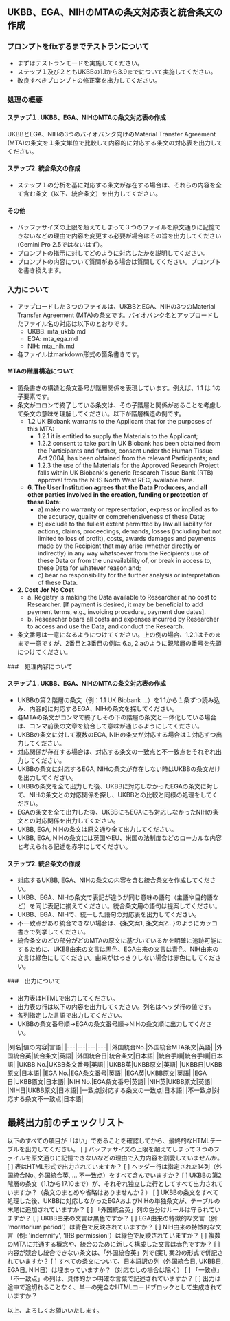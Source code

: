 ## UKBB、EGA、NIHのMTAの条文対応表と統合条文の作成

### プロンプトをfixするまでテストランについて

* まずはテストランモードを実施してください。
* ステップ１及び２ともUKBBの1.1から3.9までについて実施してください。
* 改良すべきプロンプトの修正案を出力してください。

### 処理の概要

#### ステップ１. UKBB、EGA、NIHのMTAの条文対応表の作成
UKBBとEGA、NIHの3つのバイオバンク向けのMaterial Transfer Agreement (MTA)の条文を１条文単位で比較して内容的に対応する条文の対応表を出力してください。

#### ステップ2. 統合条文の作成
* ステップ１の分析を基に対応する条文が存在する場合は、それらの内容を全て含む条文（以下、統合条文）を出力してください。

#### その他
* バッファサイズの上限を超えてしまって３つのファイルを原文通りに記憶できないなどの理由で内容を変更する必要が場合はその旨を出力してください(Gemini Pro 2.5ではないはず）。
* プロンプトの指示に対してどのように対応したかを説明してください。
* プロンプトの内容について質問がある場合は質問してください。プロンプトを書き換えます。

### 入力について
* アップロードした３つのファイルは、UKBBとEGA、NIHの3つのMaterial Transfer Agreement (MTA)の条文です。バイオバンク名とアップロードしたファイル名の対応は以下のとおりです。
  * UKBB: mta_ukbb.md
  * EGA: mta_ega.md
  * NIH: mta_nih.md
* 各ファイルはmarkdown形式の箇条書きです。

#### MTAの階層構造について
* 箇条書きの構造と条文番号が階層関係を表現しています。例えば、1.1 は 1の子要素です。
* 条文がコロンで終了している条文は、その子階層と関係があることを考慮して条文の意味を理解してください。以下が階層構造の例です。
  *   1.2 UK Biobank warrants to the Applicant that for the purposes of this MTA:
      *   1.2.1 it is entitled to supply the Materials to the Applicant;
      *   1.2.2 consent to take part in UK Biobank has been obtained from the Participants and further, consent under the Human Tissue Act 2004, has been obtained from the relevant Participants; and
      *   1.2.3 the use of the Materials for the Approved Research Project falls within UK Biobank's generic Research Tissue Bank (RTB) approval from the NHS North West REC, available here.
  *   **6. The User Institution agrees that the Data Producers, and all other parties involved in the creation, funding or protection of these Data:**
      *   a) make no warranty or representation, express or implied as to the accuracy, quality or comprehensiveness of these Data;
      *   b) exclude to the fullest extent permitted by law all liability for actions, claims, proceedings, demands, losses (including but not limited to loss of profit), costs, awards damages and payments made by the Recipient that may arise (whether directly or indirectly) in any way whatsoever from the Recipients use of these Data or from the unavailability of, or break in access to, these Data for whatever reason and;
      *   c) bear no responsibility for the further analysis or interpretation of these Data.
*   **2. Cost Jor No Cost**
    *   a. Registry is making the Data available to Researcher at no cost to Researcher. [If payment is desired, it may be beneficial to add payment terms, e.g., invoicing procedure, payment due dates].
    *   b. Researcher bears all costs and expenses incurred by Researcher to access and use the Data, and conduct the Research.
* 条文番号は一意になるようにつけてください。上の例の場合、1.2.1はそのままで一意ですが、2番目と3番目の例は 6.a, 2.aのように親階層の番号を先頭につけてください。

###　処理内容について

#### ステップ１. UKBB、EGA、NIHのMTAの条文対応表の作成
* UKBBの第２階層の条文（例：1.1 UK Biobank ...）を1.1から１条ずつ読み込み、内容的に対応するEGA、NIHの条文を探してください。
* 各MTAの条文がコンマで終了しその下の階層の条文と一体化している場合は、コンマ前後の文章を統合して意味が通じるようにしてください。
* UKBBの条文に対して複数のEGA, NIHの条文が対応する場合は１対応ずつ出力してください。
* 対応関係が存在する場合は、対応する条文の一致点と不一致点をそれぞれ出力してください。
* UKBBの条文に対応するEGA, NIHの条文が存在しない時はUKBBの条文だけを出力してください。
* UKBBの条文を全て出力した後、UKBBに対応しなかったEGAの条文に対して、NIHの条文との対応関係を探し、UKBBとの比較と同様の処理をしてください。
* EGAの条文を全て出力した後、UKBBにもEGAにも対応しなかったNIHの条文との対応関係を出力してください。
* UKBB, EGA, NIHの条文は原文通り全て出力してください。
* UKBB, EGA, NIHの条文には英国やEU、米国の法制度などのローカルな内容と考えられる記述を赤字にしてください。

#### ステップ2. 統合条文の作成
* 対応するUKBB, EGA、NIHの条文の内容を含む統合条文を作成してください。
* UKBB、EGA、NIHの条文で表記が違うが同じ意味の語句（主語や目的語など）を同じ表記に揃えてください。統合条文用の語句は提案してください。
* UKBB、EGA、NIHで、統一した語句の対応表を出力してください。
* 不一致点があり統合できない場合は、{条文案1, 条文案2...}のようにカッコ書きで列挙してください。
* 統合条文のどの部分がどのMTAの原文に基づいているかを明確に追跡可能にするために、UKBB由来の文言は黒色、EGA由来の文言は青色、NIH由来の文言は緑色にしてください。由来がはっきりしない場合は赤色にしてください。


###　出力について

#### 

* 出力表はHTMLで出力してください。
* 出力表の行は以下の内容を出力してください。列名はヘッダ行の値です。
* 各列指定した言語で出力してください。
* UKBBの条文番号順→EGAの条文番号順→NIHの条文順に出力してください。

|列名|値の内容|言語|
|---|---|---|---|
|外国統合No.|外国統合MTA条文|英語|
|外国統合英|統合条文|英語|
|外国統合日|統合条文|日本語|
|統合手順|統合手順|日本語|
|UKBB No.|UKBB条文番号|英語|
|UKBB英|UKBB原文|英語|
|UKBB日|UKBB原文|日本語|
|EGA No.|EGA条文番号|英語|
|EGA英|UKBB原文|英語|
|EGA日|UKBB原文|日本語|
|NIH No.|EGA条文番号|英語|
|NIH英|UKBB原文|英語|
|NIH日|UKBB原文|日本語|
|一致点|対応する条文の一致点|日本語|
|不一致点|対応する条文不一致点|日本語|

## 最終出力前のチェックリスト
以下のすべての項目が「はい」であることを確認してから、最終的なHTMLテーブルを出力してください。
[ ] バッファサイズの上限を超えてしまって３つのファイルを原文通りに記憶できないなどの理由で入力内容を割愛していませんか。
[ ] 表はHTML形式で出力されていますか？
[ ] ヘッダー行は指定された14列（外国統合No., 外国統合英, ... 不一致点）をすべて含んでいますか？
[ ] UKBBの第2階層の条文（1.1から17.10まで）が、それぞれ独立した行としてすべて出力されていますか？（条文のまとめや省略はありませんか？）
[ ] UKBBの条文をすべて処理した後、UKBBに対応しなかったEGAおよびNIHの単独条文が、テーブルの末尾に追加されていますか？
[ ] 「外国統合英」列の色分けルールは守られていますか？
[ ] UKBB由来の文言は黒色ですか？
[ ] EGA由来の特徴的な文言（例: 'moratorium period'）は青色で反映されていますか？
[ ] NIH由来の特徴的な文言（例: 'indemnify', 'IRB permission'）は緑色で反映されていますか？
[ ] 複数のMTAに共通する概念や、統合のために新しく構成した文言は赤色ですか？
[ ] 内容が競合し統合できない条文は、「外国統合英」列で{案1, 案2}の形式で併記されていますか？
[ ] すべての条文について、日本語訳の列（外国統合日, UKBB日, EGA日, NIH日）は埋まっていますか？（対応なしの場合は除く）
[ ] 「一致点」「不一致点」の列は、具体的かつ明確な言葉で記述されていますか？
[ ] 出力は途中で途切れることなく、単一の完全なHTMLコードブロックとして生成されていますか？

以上、よろしくお願いいたします。